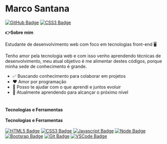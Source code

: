 # Marco Santana


[![GitHub Badge](https://img.shields.io/badge/GitHub-20232A?style=for-the-badge&logo=github&logoColor=white&link=https://git-scm.com/)](https://github.com/300Marco)
[![CSS3 Badge](https://img.shields.io/badge/Linkedin-1572B6?style=for-the-badge&logo=Linkedin&logoColor=white)](https://www.linkedin.com/in/marco-jsantana/)

<p><strong>👉Sobre mim</strong></p>

<p>Estudante de desenvolvimento web com foco em tecnologias front-end 🖥️</p>

<p>Tenho amor pela tecnologia web e com isso venho aprendendo técnicas de desenvolvimento, meu atual objetivo é me alimentar destes códigos, porque minha sede de conhecimento é grande. </p>

<ul>
  <li>✅ Buscando conhecimento para colaborar em projetos</li>
  <li>❤️ Amor por programação</li>
  <li>🤝 Posso te ajudar com o que aprendi e juntos evoluir</li>
  <li>📙 Atualmente aprendendo para alcançar o próximo nível</li>
</ul>



#
<strong>Tecnologias e Ferramentas</strong><br><br>
<strong>Tecnologias e Ferramentas</strong><br><br>
[![HTML5 Badge](https://img.shields.io/badge/HTML5-E34F26?style=for-the-badge&logo=html5&logoColor=white&link=https://www.w3schools.com/html/)](https://www.w3schools.com/html/)
[![CSS3 Badge](https://img.shields.io/badge/CSS3-1572B6?style=for-the-badge&logo=css3&logoColor=white&link=https://www.w3schools.com/css/)](https://www.w3schools.com/css/)
[![Javascript Badge](https://img.shields.io/badge/JavaScript-F7DF1E?style=for-the-badge&logo=javascript&logoColor=black&link=https://www.javascript.com/)](https://www.w3schools.com/js/default.asp)
[![Node Badge](https://img.shields.io/badge/Node.js-43853D?style=for-the-badge&logo=node.js&logoColor=white&link=https://nodejs.org/en/)](https://nodejs.org/en/)
[![Bootsrap Badge](https://img.shields.io/badge/Bootstrap-563D7C?style=for-the-badge&logo=bootstrap&logoColor=white&link=https://getbootstrap.com/)](https://getbootstrap.com/)
[![Git Badge](https://img.shields.io/badge/Git-F05032?style=for-the-badge&logo=git&logoColor=white&link=https://git-scm.com/)](https://git-scm.com/)
[![VSCode Badge](https://img.shields.io/badge/VSCode-1572B6?style=for-the-badge&logo=visual-studio-code&logoColor=ffffff)](https://code.visualstudio.com/)
